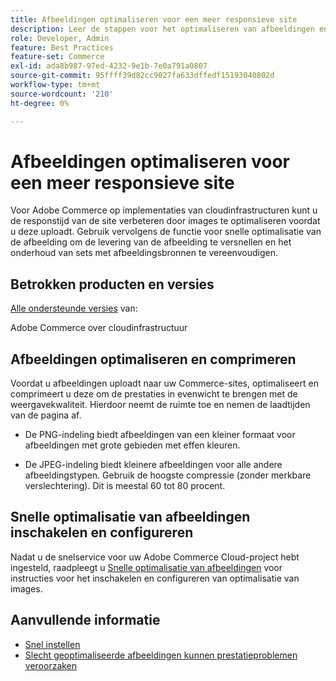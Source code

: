 ```yaml
---
title: Afbeeldingen optimaliseren voor een meer responsieve site
description: Leer de stappen voor het optimaliseren van afbeeldingen en het gebruik van Fastly Image Optimization om de responstijd op uw Adobe Commerce-sites te optimaliseren.
role: Developer, Admin
feature: Best Practices
feature-set: Commerce
exl-id: ada8b987-97ed-4232-9e1b-7e0a791a0807
source-git-commit: 95ffff39d82cc9027fa633dffedf15193040802d
workflow-type: tm+mt
source-wordcount: '210'
ht-degree: 0%

---
```


# Afbeeldingen optimaliseren voor een meer responsieve site

Voor Adobe Commerce op implementaties van cloudinfrastructuren kunt u de responstijd van de site verbeteren door images te optimaliseren voordat u deze uploadt. Gebruik vervolgens de functie voor snelle optimalisatie van de afbeelding om de levering van de afbeelding te versnellen en het onderhoud van sets met afbeeldingsbronnen te vereenvoudigen.

## Betrokken producten en versies

[Alle ondersteunde versies](../../../release/versions.md) van:

Adobe Commerce over cloudinfrastructuur


## Afbeeldingen optimaliseren en comprimeren

Voordat u afbeeldingen uploadt naar uw Commerce-sites, optimaliseert en comprimeert u deze om de prestaties in evenwicht te brengen met de weergavekwaliteit. Hierdoor neemt de ruimte toe en nemen de laadtijden van de pagina af.

- De PNG-indeling biedt afbeeldingen van een kleiner formaat voor afbeeldingen met grote gebieden met effen kleuren.

- De JPEG-indeling biedt kleinere afbeeldingen voor alle andere afbeeldingstypen. Gebruik de hoogste compressie (zonder merkbare verslechtering). Dit is meestal 60 tot 80 procent.

## Snelle optimalisatie van afbeeldingen inschakelen en configureren

Nadat u de snelservice voor uw Adobe Commerce Cloud-project hebt ingesteld, raadpleegt u [Snelle optimalisatie van afbeeldingen](https://devdocs.magento.com/cloud/cdn/fastly-image-optimization.html) voor instructies voor het inschakelen en configureren van optimalisatie van images.

## Aanvullende informatie

- [Snel instellen](https://devdocs.magento.com/cloud/cdn/configure-fastly.html)
- [Slecht geoptimaliseerde afbeeldingen kunnen prestatieproblemen veroorzaken](https://experienceleague.adobe.com/docs/commerce-knowledge-base/kb/troubleshooting/miscellaneous/file-storage-low-specific-page-loads-are-slow.html)

